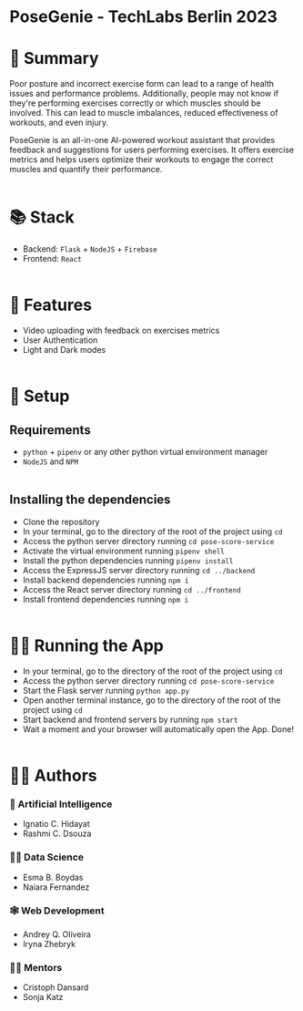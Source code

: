 # PoseGenie - TechLabs Berlin 2023
# 🏁 Summary
Poor posture and incorrect exercise form can lead to a range of health issues and performance problems. Additionally, people may not know if they're performing exercises correctly or which muscles should be involved. This can lead to muscle imbalances, reduced effectiveness of workouts, and even injury.

PoseGenie is an all-in-one AI-powered workout assistant that provides feedback and suggestions for users performing exercises. It offers exercise metrics and helps users optimize their workouts to engage the correct muscles and quantify their performance.  
&nbsp;


# 📚 Stack
- Backend: `Flask` + `NodeJS` + `Firebase`
- Frontend: `React`  
&nbsp;

# 🔨 Features
- Video uploading with feedback on exercises metrics
- User Authentication
- Light and Dark modes  
&nbsp;

# 📂 Setup
## Requirements
- `python` + `pipenv` or any other python virtual environment manager
- `NodeJS` and `NPM`  
&nbsp;


## Installing the dependencies
- Clone the repository 
- In your terminal, go to the directory of the root of the project using `cd`
- Access the python server directory running `cd pose-score-service`
- Activate the virtual environment running `pipenv shell`
- Install the python dependencies running `pipenv install`
- Access the ExpressJS server directory running `cd ../backend`
- Install backend dependencies running `npm i`
- Access the React server directory running `cd ../frontend`
- Install frontend dependencies running `npm i`  
&nbsp;

# 🏃‍♂️ Running the App

- In your terminal, go to the directory of the root of the project using `cd`
- Access the python server directory running `cd pose-score-service`
- Start the Flask server running `python app.py` 
- Open another terminal instance, go to the directory of the root of the project using `cd`
- Start backend and frontend servers by running `npm start`
- Wait a moment and your browser will automatically open the App. Done!  
&nbsp;


# 👨‍💻 Authors
### 🤖 Artificial Intelligence
- Ignatio C. Hidayat
- Rashmi C. Dsouza

### 👩‍🔬 Data Science
- Esma B. Boydas
- Naiara Fernandez


### 🕸 Web Development
- Andrey Q. Oliveira
- Iryna Zhebryk

### 👨‍🏫 Mentors
- Cristoph Dansard
- Sonja Katz


